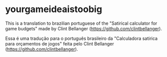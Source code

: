 # yourgameideaistoobig

This is a translation to brazilian portuguese of the "Satirical calculator for game budgets" made by Clint Bellanger (https://github.com/clintbellanger).

Essa é uma tradução para o português brasileiro da "Calculadora satirica para orçamentos de jogos" feita pelo Clint Bellanger (https://github.com/clintbellanger).
